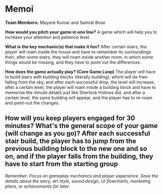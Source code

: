
# Memoi

**Team Members:** Mayank Kumar and Samrat Bose

**How would you pitch your game in one line?**
A game which will help you to increase your attention and patience level.

**What is the key mechanic(s) that make it fun?**
After certain stairs, the player will roam inside the house and have to remember its surroundings then, after some stairs, they will roam inside another room, in which some things would be missing, and they have to point out the differences.

**How does the game actually play? (Core Game Loop)**
The player will have to build stairs with building blocks (literally building), which will be free-falling from the sky, and after each successful drop, the level will increase, after a certain level, the player will roam inside a building block and have to memorise the minute details just like Sherlock Holmes did, and after a certain level, the same building will appear, and the player has to re-roam and point-out the changes.

**How will you keep players engaged for 30 minutes? What's the general scope of your game (will change as you go)?**
After each successful stair build, the player has to jump from the previous building block to the new one and so on, and if the player falls from the building, they have to start from the starting group
---
*Remember: Focus on gameplay mechanics and player experience. Save the details about the story, art style, sound design, UI flowcharts, marketing plans, or achievements for later.*
